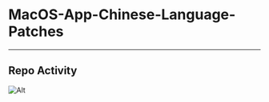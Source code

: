 # MacOS-App-Chinese-Language-Patches
---



## Repo Activity
![Alt](https://repobeats.axiom.co/api/embed/43733d000eba782873eb9b074b1e97ff3b8eff3f.svg "Repobeats analytics image")
